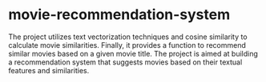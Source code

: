 # movie-recommendation-system
The project utilizes text vectorization techniques and cosine similarity to calculate movie similarities. Finally, it provides a function to recommend similar movies based on a given movie title. The project is aimed at building a recommendation system that suggests movies based on their textual features and similarities.
